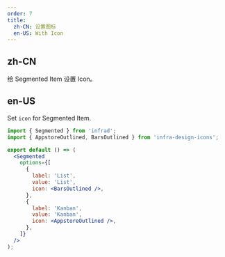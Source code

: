 ```yaml
---
order: 7
title:
  zh-CN: 设置图标
  en-US: With Icon
---
```


## zh-CN

给 Segmented Item 设置 Icon。

## en-US

Set `icon` for Segmented Item.

```jsx
import { Segmented } from 'infrad';
import { AppstoreOutlined, BarsOutlined } from 'infra-design-icons';

export default () => (
  <Segmented
    options={[
      {
        label: 'List',
        value: 'List',
        icon: <BarsOutlined />,
      },
      {
        label: 'Kanban',
        value: 'Kanban',
        icon: <AppstoreOutlined />,
      },
    ]}
  />
);
```
